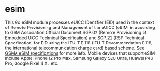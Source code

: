 # esim
This Go eSIM module processes eUICC IDentifier (EID) used in the context of Remote Provisioning and Management of the eUICC (eSIM) in according to GSM Association Official Document SGP.02 (Remote Provisioning of Embedded UICC Technical Specification) and SGP.22 (RSP Technical Specification) for EID using the ITU-T E.118 (ITU-T Recommendation E.118, the international telecommunication charge card) based scheme. See [GSMA eSIM specifications](https://www.gsma.com/esim/esim-specification/) for more info. Mobile devices that support eSIM include Apple iPhone 12 Pro Max, Samsung Galaxy S20 Ultra, Huawei P40 Pro, Google Pixel 4 XL etc.
